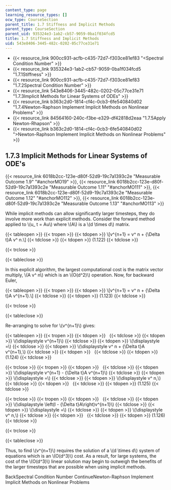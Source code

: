 ```yaml
---
content_type: page
learning_resource_types: []
ocw_type: CourseSection
parent_title: 1.7 Stiffness and Implicit Methods
parent_type: CourseSection
parent_uid: 935324e3-1ab2-cb57-9059-0ba1f034fcd5
title: 1.7 Stiffness and Implicit Methods
uid: 543e8406-3445-482c-0202-05c77ce31e71
---
```


*   {{< resource_link 900cc931-acfb-c435-72d7-f303ce81ef83 "\<Spectral Condition Number" >}}
*   {{< resource_link 935324e3-1ab2-cb57-9059-0ba1f034fcd5 "1.7.1Stiffness" >}}
*   {{< resource_link 900cc931-acfb-c435-72d7-f303ce81ef83 "1.7.2Spectral Condition Number" >}}
*   {{< resource_link 543e8406-3445-482c-0202-05c77ce31e71 "1.7.3Implicit Methods for Linear Systems of ODEs" >}}
*   {{< resource_link b363c2d0-1814-cf4c-0cb3-6fe540840d02 "1.7.4Newton-Raphson Implement Implicit Methods on Nonlinear Problems" >}}
*   {{< resource_link 84564160-240c-f3be-e329-df42818d2eaa "1.7.5Apply Newton-Rhapson" >}}
*   {{< resource_link b363c2d0-1814-cf4c-0cb3-6fe540840d02 "\>Newton-Raphson Implement Implicit Methods on Nonlinear Problems" >}}

1.7.3 Implicit Methods for Linear Systems of ODE's
--------------------------------------------------

{{< resource_link 6018b2cc-123e-d80f-52d9-19c7a1393c2e "Measurable Outcome 1.9" "#anchorMO19" >}}, {{< resource_link 6018b2cc-123e-d80f-52d9-19c7a1393c2e "Measurable Outcome 1.11" "#anchorMO111" >}}, {{< resource_link 6018b2cc-123e-d80f-52d9-19c7a1393c2e "Measurable Outcome 1.12" "#anchorMO112" >}}, {{< resource_link 6018b2cc-123e-d80f-52d9-19c7a1393c2e "Measurable Outcome 1.13" "#anchorMO113" >}}

While implicit methods can allow significantly larger timesteps, they do involve more work than explicit methods. Consider the forward method applied to \\(u\_ t = Au\\) where \\(A\\) is a \\(d \\times d\\) matrix.

{{< tableopen >}}
{{< tropen >}}
{{< tdopen >}}
\\\[v^{n+1} = v^ n + {\\Delta t}A v^ n.\\\]
{{< tdclose >}}
{{< tdopen >}}
(1.122)
{{< tdclose >}}

{{< trclose >}}

{{< tableclose >}}

In this explicit algorithm, the largest computational cost is the matrix vector multiply, \\(A v^ n\\) which is an \\(O(d^2)\\) operation. Now, for backward Euler,

{{< tableopen >}}
{{< tropen >}}
{{< tdopen >}}
\\\[v^{n+1} = v^ n + {\\Delta t}A v^{n+1}.\\\]
{{< tdclose >}}
{{< tdopen >}}
(1.123)
{{< tdclose >}}

{{< trclose >}}

{{< tableclose >}}

Re-arranging to solve for \\(v^{n+1}\\) gives:

{{< tableopen >}}
{{< tropen >}}
{{< tdopen >}}
 
{{< tdclose >}}
{{< tdopen >}}
\\(\\displaystyle v^{n+1}\\)
{{< tdclose >}}
{{< tdopen >}}
\\(\\displaystyle =\\)
{{< tdclose >}}
{{< tdopen >}}
\\(\\displaystyle v^ n + {\\Delta t}A v^{n+1},\\)
{{< tdclose >}}
{{< tdopen >}}
 
{{< tdclose >}}
{{< tdopen >}}
(1.124)
{{< tdclose >}}

{{< trclose >}}
{{< tropen >}}
{{< tdopen >}}
 
{{< tdclose >}}
{{< tdopen >}}
\\(\\displaystyle v^{n+1} - {\\Delta t}A v^{n+1}\\)
{{< tdclose >}}
{{< tdopen >}}
\\(\\displaystyle =\\)
{{< tdclose >}}
{{< tdopen >}}
\\(\\displaystyle v^ n,\\)
{{< tdclose >}}
{{< tdopen >}}
 
{{< tdclose >}}
{{< tdopen >}}
(1.125)
{{< tdclose >}}

{{< trclose >}}
{{< tropen >}}
{{< tdopen >}}
 
{{< tdclose >}}
{{< tdopen >}}
\\(\\displaystyle \\left(I - {\\Delta t}A\\right)v^{n+1}\\)
{{< tdclose >}}
{{< tdopen >}}
\\(\\displaystyle =\\)
{{< tdclose >}}
{{< tdopen >}}
\\(\\displaystyle v^ n,\\)
{{< tdclose >}}
{{< tdopen >}}
 
{{< tdclose >}}
{{< tdopen >}}
(1.126)
{{< tdclose >}}

{{< trclose >}}

{{< tableclose >}}

Thus, to find \\(v^{n+1}\\) requires the solution of a \\(d \\times d\\) system of equations which is an \\(O(d^3)\\) cost. As a result, for large systems, the cost of the \\(O(d^3)\\) linear solution may begin to outweigh the benefits of the larger timesteps that are possible when using implicit methods.

BackSpectral Condition Number ContinueNewton-Raphson Implement Implicit Methods on Nonlinear Problems